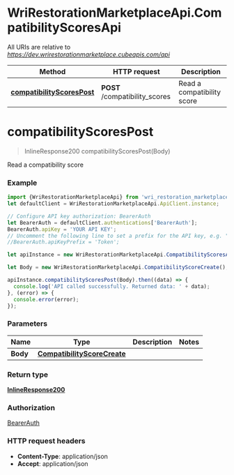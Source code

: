 # WriRestorationMarketplaceApi.CompatibilityScoresApi

All URIs are relative to *https://dev.wrirestorationmarketplace.cubeapis.com/api*

Method | HTTP request | Description
------------- | ------------- | -------------
[**compatibilityScoresPost**](CompatibilityScoresApi.md#compatibilityScoresPost) | **POST** /compatibility_scores | Read a compatibility score


<a name="compatibilityScoresPost"></a>
# **compatibilityScoresPost**
> InlineResponse200 compatibilityScoresPost(Body)

Read a compatibility score

### Example
```javascript
import {WriRestorationMarketplaceApi} from 'wri_restoration_marketplace_api';
let defaultClient = WriRestorationMarketplaceApi.ApiClient.instance;

// Configure API key authorization: BearerAuth
let BearerAuth = defaultClient.authentications['BearerAuth'];
BearerAuth.apiKey = 'YOUR API KEY';
// Uncomment the following line to set a prefix for the API key, e.g. "Token" (defaults to null)
//BearerAuth.apiKeyPrefix = 'Token';

let apiInstance = new WriRestorationMarketplaceApi.CompatibilityScoresApi();

let Body = new WriRestorationMarketplaceApi.CompatibilityScoreCreate(); // CompatibilityScoreCreate | 

apiInstance.compatibilityScoresPost(Body).then((data) => {
  console.log('API called successfully. Returned data: ' + data);
}, (error) => {
  console.error(error);
});

```

### Parameters

Name | Type | Description  | Notes
------------- | ------------- | ------------- | -------------
 **Body** | [**CompatibilityScoreCreate**](CompatibilityScoreCreate.md)|  | 

### Return type

[**InlineResponse200**](InlineResponse200.md)

### Authorization

[BearerAuth](../README.md#BearerAuth)

### HTTP request headers

 - **Content-Type**: application/json
 - **Accept**: application/json

